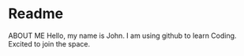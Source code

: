 # Readme
ABOUT ME
Hello, my name is John.
I am using github to learn Coding.
Excited to join the space.
